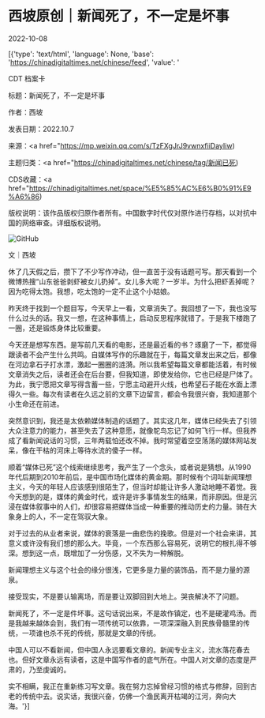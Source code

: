 # 西坡原创｜新闻死了，不一定是坏事

2022-10-08

[{'type': 'text/html', 'language': None, 'base': 'https://chinadigitaltimes.net/chinese/feed', 'value': '

CDT 档案卡

标题：新闻死了，不一定是坏事

作者：西坡

发表日期：2022.10.7

来源：<a href="https://mp.weixin.qq.com/s/TzFXgJrJ9vwnxfiiDayIiw)

主题归类：<a href="https://chinadigitaltimes.net/chinese/tag/新闻已死)

CDS收藏：<a href="https://chinadigitaltimes.net/space/%E5%85%AC%E6%B0%91%E9%A6%86)

版权说明：该作品版权归原作者所有。中国数字时代仅对原作进行存档，以对抗中国的网络审查。详细版权说明。





![GitHub](https://chinadigitaltimes.net/chinese/files/2022/10/image-1665236247114.png)

文｜西坡

休了几天假之后，攒下了不少写作冲动，但一直苦于没有话题可写。那天看到一个微博热搜“山东爸爸剥虾被女儿扔掉”。女儿多大呢？一岁半。为什么把虾丢掉呢？因为吃得太饱。我想，吃太饱的一定不止这个小姑娘。

昨天终于找到一个题目写，今天早上一看，文章消失了。我回想了一下，我也没写什么过头的话。我又一想，在这种事情上，启动反思程序就错了。于是我下楼跑了一圈，还是锻炼身体比较重要。

今天还是想写东西。是写前几天看的电影，还是最近看的书？琢磨了一下，都觉得跟读者不会产生什么共鸣。自媒体写作的乐趣就在于，每篇文章发出来之后，都像在河边拿石子打水漂，激起一圈圈的涟漪。所以我希望每篇文章都能活着，有时候文章消失之后，读者还会在后台要，但我知道，即使发给你，它也已经是尸体了。为此，我宁愿把文章写得含蓄一些，宁愿主动避开火线，也希望石子能在水面上漂得久一些。每次有读者在久远之前的文章下边留言，都会令我很兴奋，我知道那个小生命还在前进。

突然意识到，我还是太依赖媒体制造的话题了。其实这几年，媒体已经失去了引领大众注意力的能力，甚至失去了这种意愿，就像鸵鸟忘记了如何飞行一样。但我养成了看新闻说话的习惯，三年两载怕还改不掉。我时常望着空空荡荡的媒体网站发呆，像在干枯的河床上等待水流的傻子一样。

顺着“媒体已死”这个线索继续思考，我产生了一个念头，或者说是猜想。从1990年代后期到2010年前后，是中国市场化媒体的黄金期。那时候有个词叫新闻理想主义，今天的年轻人应该感到很陌生了，但当时却能让许多人激动地睡不着觉。我今天想到的是，媒体的黄金时代，或许是许多事情发生的结果，而非原因。但是沉浸在媒体叙事中的人们，却很容易把媒体当成一种重要的推动历史的力量。骑在大象身上的人，不一定在驾驭大象。

对于过去的从业者来说，媒体的衰落是一曲悲伤的挽歌。但是对一个社会来讲，其意义或许没有我们想的那么大。毕竟，一个东西那么容易死，说明它的根扎得不够深。想到这一点，既增加了一分伤感，又不失为一种解脱。

新闻理想主义与这个社会的缘分很浅，它更多是力量的装饰品，而不是力量的源泉。

接受现实，不是要认输离场，而是要让双脚回到大地上。哭丧解决不了问题。

新闻死了，不一定是件坏事。这句话说出来，不是故作镇定，也不是硬灌鸡汤。而是我越来越体会到，我们有一项传统可以依靠，一项深深融入到民族骨髓里的传统，一项谁也杀不死的传统，那就是文章的传统。

中国人可以不看新闻，但中国人永远要看文章的。新闻专业主义，流水落花春去也。但好文章永远有读者，这是中国写作者的底气所在。中国人对文章的态度是严肃的，乃至虔诚的。

实不相瞒，我正在重新练习写文章。我在努力忘掉曾经习惯的格式与修辞，回到古老的传统中去。说实话，我很兴奋，仿佛一个渔民离开枯竭的江河，奔向大海。'}]